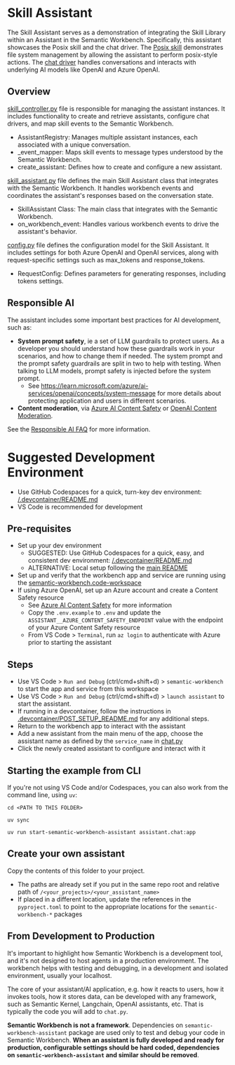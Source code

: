 # Skill Assistant

The Skill Assistant serves as a demonstration of integrating the Skill Library within an Assistant in the Semantic Workbench. Specifically, this assistant showcases the Posix skill and the chat driver. The [Posix skill](../../libraries/python/skills/skills/posix-skill/README.md) demonstrates file system management by allowing the assistant to perform posix-style actions. The [chat driver](../../libraries/python/chat-driver/README.md) handles conversations and interacts with underlying AI models like OpenAI and Azure OpenAI.

## Overview

[skill_controller.py](assistant/skill_controller.py) file is responsible for managing the assistant instances. It includes functionality to create and retrieve assistants, configure chat drivers, and map skill events to the Semantic Workbench.

- AssistantRegistry: Manages multiple assistant instances, each associated with a unique conversation.
- \_event_mapper: Maps skill events to message types understood by the Semantic Workbench.
- create_assistant: Defines how to create and configure a new assistant.

[skill_assistant.py](assistant/skill_assistant.py) file defines the main Skill Assistant class that integrates with the Semantic Workbench. It handles workbench events and coordinates the assistant's responses based on the conversation state.

- SkillAssistant Class: The main class that integrates with the Semantic Workbench.
- on_workbench_event: Handles various workbench events to drive the assistant's behavior.

[config.py](assistant/config.py) file defines the configuration model for the Skill Assistant. It includes settings for both Azure OpenAI and OpenAI services, along with request-specific settings such as max_tokens and response_tokens.

- RequestConfig: Defines parameters for generating responses, including tokens settings.

## Responsible AI

The assistant includes some important best practices for AI development, such as:

- **System prompt safety**, ie a set of LLM guardrails to protect users. As a developer you should understand how these
  guardrails work in your scenarios, and how to change them if needed. The system prompt and the prompt safety
  guardrails are split in two to help with testing. When talking to LLM models, prompt safety is injected before the
  system prompt.
  - See https://learn.microsoft.com/azure/ai-services/openai/concepts/system-message for more details
    about protecting application and users in different scenarios.
- **Content moderation**, via [Azure AI Content Safety](https://azure.microsoft.com/products/ai-services/ai-content-safety)
  or [OpenAI Content Moderation](https://platform.openai.com/docs/guides/moderation).

See the [Responsible AI FAQ](../../RESPONSIBLE_AI_FAQ.md) for more information.

# Suggested Development Environment

- Use GitHub Codespaces for a quick, turn-key dev environment: [/.devcontainer/README.md](../../.devcontainer/README.md)
- VS Code is recommended for development

## Pre-requisites

- Set up your dev environment
  - SUGGESTED: Use GitHub Codespaces for a quick, easy, and consistent dev
    environment: [/.devcontainer/README.md](../../.devcontainer/README.md)
  - ALTERNATIVE: Local setup following the [main README](../../README.md#quick-start---local-development-environment)
- Set up and verify that the workbench app and service are running using the [semantic-workbench.code-workspace](../../semantic-workbench.code-workspace)
- If using Azure OpenAI, set up an Azure account and create a Content Safety resource
  - See [Azure AI Content Safety](https://azure.microsoft.com/products/ai-services/ai-content-safety) for more information
  - Copy the `.env.example` to `.env` and update the `ASSISTANT__AZURE_CONTENT_SAFETY_ENDPOINT` value with the endpoint of your Azure Content Safety resource
  - From VS Code > `Terminal`, run `az login` to authenticate with Azure prior to starting the assistant

## Steps

- Use VS Code > `Run and Debug` (ctrl/cmd+shift+d) > `semantic-workbench` to start the app and service from this workspace
- Use VS Code > `Run and Debug` (ctrl/cmd+shift+d) > `launch assistant` to start the assistant.
- If running in a devcontainer, follow the instructions in [.devcontainer/POST_SETUP_README.md](../../.devcontainer/POST_SETUP_README.md#start-the-app-and-service) for any additional steps.
- Return to the workbench app to interact with the assistant
- Add a new assistant from the main menu of the app, choose the assistant name as defined by the `service_name` in [chat.py](./assistant/skill_assistant.py)
- Click the newly created assistant to configure and interact with it

## Starting the example from CLI

If you're not using VS Code and/or Codespaces, you can also work from the
command line, using `uv`:

```
cd <PATH TO THIS FOLDER>

uv sync

uv run start-semantic-workbench-assistant assistant.chat:app
```

## Create your own assistant

Copy the contents of this folder to your project.

- The paths are already set if you put in the same repo root and relative path of `/<your_projects>/<your_assistant_name>`
- If placed in a different location, update the references in the `pyproject.toml` to point to the appropriate locations for the `semantic-workbench-*` packages

## From Development to Production

It's important to highlight how Semantic Workbench is a development tool, and it's not designed to host agents in
a production environment. The workbench helps with testing and debugging, in a development and isolated environment, usually your localhost.

The core of your assistant/AI application, e.g. how it reacts to users, how it invokes tools, how it stores data, can be
developed with any framework, such as Semantic Kernel, Langchain, OpenAI assistants, etc. That is typically the code
you will add to `chat.py`.

**Semantic Workbench is not a framework**. Dependencies on `semantic-workbench-assistant` package are used only to test and debug your code in Semantic Workbench. **When an assistant is fully developed and ready for production, configurable settings should be hard coded, dependencies on `semantic-workbench-assistant` and similar should be removed**.

